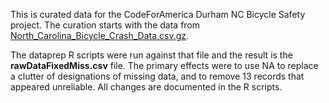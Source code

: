 This is curated data for the CodeForAmerica Durham NC Bicycle Safety project. The curation starts with the data from [North_Carolina_Bicycle_Crash_Data.csv.gz](https://github.com/BikeSafety/BikeSafety/blob/master/data/North_Carolina_Bicycle_Crash_Data.csv.gz).

The dataprep R scripts were run against that file and the result is the **rawDataFixedMiss.csv** file. The primary effects were to use NA to replace a clutter of designations of missing data, and to remove 13 records that appeared unreliable. All changes are documented in the R scripts.